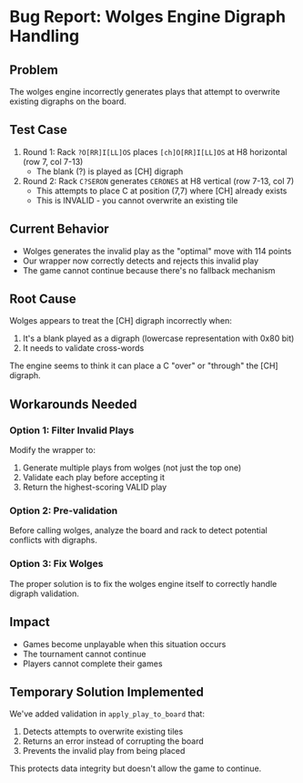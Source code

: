 # Bug Report: Wolges Engine Digraph Handling

## Problem
The wolges engine incorrectly generates plays that attempt to overwrite existing digraphs on the board.

## Test Case
1. Round 1: Rack `?O[RR]I[LL]OS` places `[ch]O[RR]I[LL]OS` at H8 horizontal (row 7, col 7-13)
   - The blank (?) is played as [CH] digraph
2. Round 2: Rack `C?SERON` generates `CERONES` at H8 vertical (row 7-13, col 7)
   - This attempts to place C at position (7,7) where [CH] already exists
   - This is INVALID - you cannot overwrite an existing tile

## Current Behavior
- Wolges generates the invalid play as the "optimal" move with 114 points
- Our wrapper now correctly detects and rejects this invalid play
- The game cannot continue because there's no fallback mechanism

## Root Cause
Wolges appears to treat the [CH] digraph incorrectly when:
1. It's a blank played as a digraph (lowercase representation with 0x80 bit)
2. It needs to validate cross-words

The engine seems to think it can place a C "over" or "through" the [CH] digraph.

## Workarounds Needed

### Option 1: Filter Invalid Plays
Modify the wrapper to:
1. Generate multiple plays from wolges (not just the top one)
2. Validate each play before accepting it
3. Return the highest-scoring VALID play

### Option 2: Pre-validation
Before calling wolges, analyze the board and rack to detect potential conflicts with digraphs.

### Option 3: Fix Wolges
The proper solution is to fix the wolges engine itself to correctly handle digraph validation.

## Impact
- Games become unplayable when this situation occurs
- The tournament cannot continue
- Players cannot complete their games

## Temporary Solution Implemented
We've added validation in `apply_play_to_board` that:
1. Detects attempts to overwrite existing tiles
2. Returns an error instead of corrupting the board
3. Prevents the invalid play from being placed

This protects data integrity but doesn't allow the game to continue.